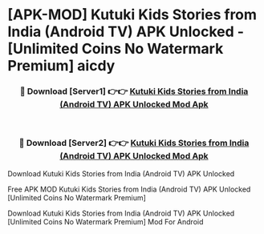 # [APK-MOD] Kutuki Kids Stories from India (Android TV) APK Unlocked - [Unlimited Coins No Watermark Premium] aicdy



<div align="center">
<h3>🔴 Download [Server1] 👉👉 <a href="https://momento.my/?title=Kutuki_Kids_Stories_from_India_(Android_TV)_APK_Unlocked">Kutuki Kids Stories from India (Android TV) APK Unlocked Mod Apk</a></h3><br>

<h3>🔴 Download [Server2] 👉👉 <a href="https://momento.my/?title=Kutuki_Kids_Stories_from_India_(Android_TV)_APK_Unlocked">Kutuki Kids Stories from India (Android TV) APK Unlocked Mod Apk</a></h3>
</div>



Download Kutuki Kids Stories from India (Android TV) APK Unlocked 

Free APK MOD Kutuki Kids Stories from India (Android TV) APK Unlocked [Unlimited Coins No Watermark Premium]

Download Kutuki Kids Stories from India (Android TV) APK Unlocked [Unlimited Coins No Watermark Premium] Mod For Android
